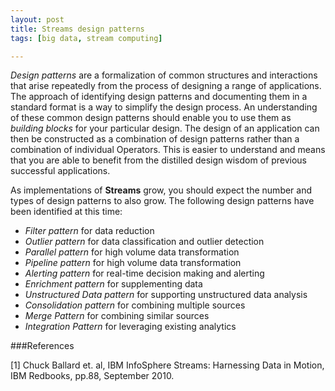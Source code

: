 ```yaml
---
layout: post
title: Streams design patterns
tags: [big data, stream computing]

---
```


*Design patterns* are a formalization of common structures and interactions that arise repeatedly from the process of designing a range of applications. The approach of identifying design patterns and documenting them in a standard format is a way to simplify the design process. An understanding of these common design patterns should enable you to use them as *building blocks* for your particular design. The design of an application can then be constructed as a combination of design patterns rather than a combination of individual Operators. This is easier to understand and means that you are able to benefit from the distilled design wisdom of previous successful applications.As implementations of **Streams** grow, you should expect the number and types of design patterns to also grow. The following design patterns have been identified at this time:- *Filter pattern* for data reduction- *Outlier pattern* for data classification and outlier detection- *Parallel pattern* for high volume data transformation- *Pipeline pattern* for high volume data transformation- *Alerting pattern* for real-time decision making and alerting- *Enrichment pattern* for supplementing data- *Unstructured Data pattern* for supporting unstructured data analysis- *Consolidation pattern* for combining multiple sources- *Merge Pattern* for combining similar sources- *Integration Pattern* for leveraging existing analytics###References
[1] Chuck Ballard et. al, IBM InfoSphere Streams: Harnessing Data in Motion, IBM Redbooks, pp.88, September 2010.